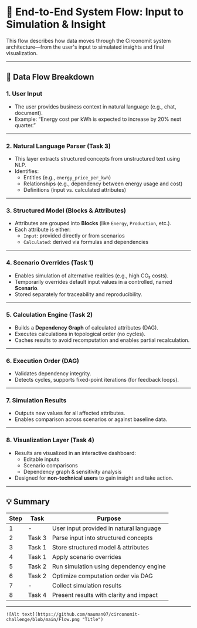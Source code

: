 
# 🧠 End-to-End System Flow: Input to Simulation & Insight

This flow describes how data moves through the Circonomit system architecture—from the user's input to simulated insights and final visualization.

---

## 🔄 Data Flow Breakdown

### 1. **User Input**
- The user provides business context in natural language (e.g., chat, document).
- Example: “Energy cost per kWh is expected to increase by 20% next quarter.”

---

### 2. **Natural Language Parser (Task 3)**
- This layer extracts structured concepts from unstructured text using NLP.
- Identifies:
  - Entities (e.g., `energy_price_per_kwh`)
  - Relationships (e.g., dependency between energy usage and cost)
  - Definitions (input vs. calculated attributes)

---

### 3. **Structured Model (Blocks & Attributes)**
- Attributes are grouped into **Blocks** (like `Energy`, `Production`, etc.).
- Each attribute is either:
  - `Input`: provided directly or from scenarios
  - `Calculated`: derived via formulas and dependencies

---

### 4. **Scenario Overrides (Task 1)**
- Enables simulation of alternative realities (e.g., high CO₂ costs).
- Temporarily overrides default input values in a controlled, named **Scenario**.
- Stored separately for traceability and reproducibility.

---

### 5. **Calculation Engine (Task 2)**
- Builds a **Dependency Graph** of calculated attributes (DAG).
- Executes calculations in topological order (no cycles).
- Caches results to avoid recomputation and enables partial recalculation.

---

### 6. **Execution Order (DAG)**
- Validates dependency integrity.
- Detects cycles, supports fixed-point iterations (for feedback loops).

---

### 7. **Simulation Results**
- Outputs new values for all affected attributes.
- Enables comparison across scenarios or against baseline data.

---

### 8. **Visualization Layer (Task 4)**
- Results are visualized in an interactive dashboard:
  - Editable inputs
  - Scenario comparisons
  - Dependency graph & sensitivity analysis
- Designed for **non-technical users** to gain insight and take action.

---

## 💡 Summary

| Step | Task | Purpose |
|------|------|---------|
| 1 | - | User input provided in natural language |
| 2 | Task 3 | Parse input into structured concepts |
| 3 | Task 1 | Store structured model & attributes |
| 4 | Task 1 | Apply scenario overrides |
| 5 | Task 2 | Run simulation using dependency engine |
| 6 | Task 2 | Optimize computation order via DAG |
| 7 | - | Collect simulation results |
| 8 | Task 4 | Present results with clarity and impact |

---
```
![Alt text](https://github.com/nauman07/circonomit-challenge/blob/main/Flow.png "Title")
```
